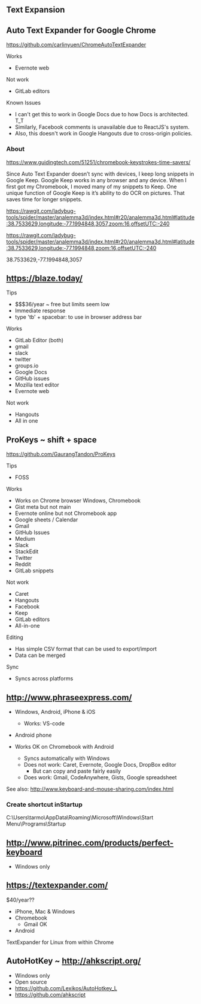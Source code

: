 

## Text Expansion




## Auto Text Expander for Google Chrome

https://github.com/carlinyuen/ChromeAutoTextExpander

Works

* Evernote web

Not work

* GitLab editors

Known Issues
* I can't get this to work in Google Docs due to how Docs is architected. T_T
* Similarly, Facebook comments is unavailable due to ReactJS's system.
* Also, this doesn't work in Google Hangouts due to cross-origin policies.

### About

https://www.guidingtech.com/51251/chromebook-keystrokes-time-savers/

Since Auto Text Expander doesn’t sync with devices, I keep long snippets in Google Keep. Google Keep works in any browser and any device. When I first got my Chromebook, I moved many of my snippets to Keep. One unique function of Google Keep is it’s ability to do OCR on pictures. That saves time for longer snippets.

https://rawgit.com/ladybug-tools/spider/master/analemma3d/index.html#r20/analemma3d.html#latitude:38.7533629,longitude:-77.1994848,3057,zoom:16,offsetUTC:-240


https://rawgit.com/ladybug-tools/spider/master/analemma3d/index.html#r20/analemma3d.html#latitude:38.7533629,longitude:-77.1994848,zoom:16,offsetUTC:-240

38.7533629,-77.1994848,3057



## https://blaze.today/

Tips

* $$$36/year ~ free but limits seem low
* Immediate response
* type 'tb' + spacebar: to use in browser address bar

Works

* GitLab Editor (both)
* gmail
* slack
* twitter
* groups.io
* Google Docs
* GitHub issues
* Mozilla text editor
* Evernote web

Not work

* Hangouts
* All in one

## ProKeys ~ shift + space

https://github.com/GaurangTandon/ProKeys

Tips

* FOSS

Works

* Works on Chrome browser Windows, Chromebook
* Gist meta but not main
* Evernote online but not Chromebook app
* Google sheets / Calendar
* Gmail
* GitHub Issues
* Medium
* Slack
* StackEdit
* Twitter
* Reddit
* GitLab snippets


Not work

* Caret
* Hangouts
* Facebook
* Keep
* GitLab editors
* All-in-one

Editing

* Has simple CSV format that can be used to export/import
* Data can be merged

Sync

* Syncs across platforms



## http://www.phraseexpress.com/


* Windows, Android, iPhone & iOS
	* Works: VS-code
* Android phone

* Works OK on Chromebook with Android
	* Syncs automatically with Windows
	* Does not work: Caret, Evernote, Google Docs, DropBox editor
		* But can copy and paste fairly easily
	* Does work: Gmail, CodeAnywhere, Gists, Google spreadsheet

See also: http://www.keyboard-and-mouse-sharing.com/index.html



### Create shortcut inStartup

C:\Users\tarmo\AppData\Roaming\Microsoft\Windows\Start Menu\Programs\Startup



## http://www.pitrinec.com/products/perfect-keyboard

* Windows only


## https://textexpander.com/

$40/year??

* iPhone, Mac & Windows
* Chromebook
	* Gmail OK
* Android

TextExpander for Linux from within Chrome

## AutoHotKey ~ http://ahkscript.org/

* Windows only
* Open source
* https://github.com/Lexikos/AutoHotkey_L
* https://github.com/ahkscript


